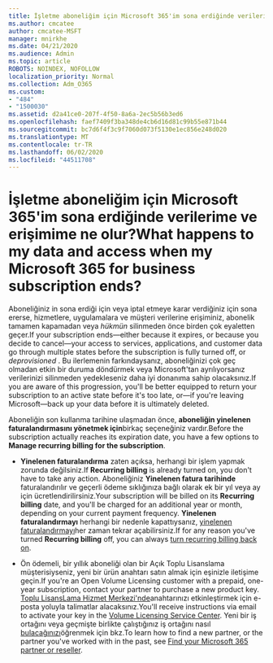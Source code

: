 ```yaml
---
title: İşletme aboneliğim için Microsoft 365'im sona erdiğinde verilerime ve erişimime ne olur?
ms.author: cmcatee
author: cmcatee-MSFT
manager: mnirkhe
ms.date: 04/21/2020
ms.audience: Admin
ms.topic: article
ROBOTS: NOINDEX, NOFOLLOW
localization_priority: Normal
ms.collection: Adm_O365
ms.custom:
- "484"
- "1500030"
ms.assetid: d2a41ce0-207f-4f50-8a6a-2ec5b56b3ed6
ms.openlocfilehash: faef7409f3ba348de4cb6d16d81c99b55e871b44
ms.sourcegitcommit: bc7d6f4f3c9f7060d073f5130e1ec856e248d020
ms.translationtype: MT
ms.contentlocale: tr-TR
ms.lasthandoff: 06/02/2020
ms.locfileid: "44511708"
---
```

# <a name="what-happens-to-my-data-and-access-when-my-microsoft-365-for-business-subscription-ends"></a><span data-ttu-id="3058b-102">İşletme aboneliğim için Microsoft 365'im sona erdiğinde verilerime ve erişimime ne olur?</span><span class="sxs-lookup"><span data-stu-id="3058b-102">What happens to my data and access when my Microsoft 365 for business subscription ends?</span></span>

<span data-ttu-id="3058b-103">Aboneliğiniz in sona erdiği için veya iptal etmeye karar verdiğiniz için sona ererse, hizmetlere, uygulamalara ve müşteri verilerine erişiminiz, abonelik tamamen kapamadan veya *hükmün* silinmeden önce birden çok eyaletten geçer.</span><span class="sxs-lookup"><span data-stu-id="3058b-103">If your subscription ends—either because it expires, or because you decide to cancel—your access to services, applications, and customer data go through multiple states before the subscription is fully turned off, or  *deprovisioned*  .</span></span> <span data-ttu-id="3058b-104">Bu ilerlemenin farkındaysanız, aboneliğinizi çok geç olmadan etkin bir duruma döndürmek veya Microsoft'tan ayrılıyorsanız verilerinizi silinmeden yedekleseniz daha iyi donanıma sahip olacaksınız.</span><span class="sxs-lookup"><span data-stu-id="3058b-104">If you are aware of this progression, you'll be better equipped to return your subscription to an active state before it's too late, or—if you're leaving Microsoft—back up your data before it is ultimately deleted.</span></span>
  
<span data-ttu-id="3058b-105">Aboneliğin son kullanma tarihine ulaşmadan önce, **aboneliğin yinelenen faturalandırmasını yönetmek için**birkaç seçeneğiniz vardır.</span><span class="sxs-lookup"><span data-stu-id="3058b-105">Before the subscription actually reaches its expiration date, you have a few options to **Manage recurring billing for the subscription**.</span></span>
  
- <span data-ttu-id="3058b-106">**Yinelenen faturalandırma** zaten açıksa, herhangi bir işlem yapmak zorunda değilsiniz.</span><span class="sxs-lookup"><span data-stu-id="3058b-106">If **Recurring billing** is already turned on, you don't have to take any action.</span></span> <span data-ttu-id="3058b-107">Aboneliğiniz **Yinelenen fatura tarihinde** faturalandırılır ve geçerli ödeme sıklığınıza bağlı olarak ek bir yıl veya ay için ücretlendirilirsiniz.</span><span class="sxs-lookup"><span data-stu-id="3058b-107">Your subscription will be billed on its **Recurring billing** date, and you'll be charged for an additional year or month, depending on your current payment frequency.</span></span> <span data-ttu-id="3058b-108">**Yinelenen faturalandırmayı** herhangi bir nedenle kapattıysanız, [yinelenen faturalandırmayı](https://docs.microsoft.com/microsoft-365/commerce/subscriptions/renew-your-subscription#turn-recurring-billing-off-or-on)her zaman tekrar açabilirsiniz.</span><span class="sxs-lookup"><span data-stu-id="3058b-108">If for any reason you've turned **Recurring billing** off, you can always [turn recurring billing back on](https://docs.microsoft.com/microsoft-365/commerce/subscriptions/renew-your-subscription#turn-recurring-billing-off-or-on).</span></span>

- <span data-ttu-id="3058b-109">Ön ödemeli, bir yıllık aboneliği olan bir Açık Toplu Lisanslama müşterisiyseniz, yeni bir ürün anahtarı satın almak için eşinizle iletişime geçin.</span><span class="sxs-lookup"><span data-stu-id="3058b-109">If you're an Open Volume Licensing customer with a prepaid, one-year subscription, contact your partner to purchase a new product key.</span></span> <span data-ttu-id="3058b-110">[Toplu LisansLama Hizmet Merkezi'nde](https://go.microsoft.com/fwlink/p/?LinkID=282016)anahtarınızı etkinleştirmek için e-posta yoluyla talimatlar alacaksınız.</span><span class="sxs-lookup"><span data-stu-id="3058b-110">You'll receive instructions via email to activate your key in the [Volume Licensing Service Center](https://go.microsoft.com/fwlink/p/?LinkID=282016).</span></span> <span data-ttu-id="3058b-111">Yeni bir iş ortağını veya geçmişte birlikte çalıştığınız iş ortağını nasıl [bulacağınızı](https://docs.microsoft.com/microsoft-365/admin/manage/find-your-partner-or-reseller)öğrenmek için bkz.</span><span class="sxs-lookup"><span data-stu-id="3058b-111">To learn how to find a new partner, or the partner you've worked with in the past, see [Find your Microsoft 365 partner or reseller](https://docs.microsoft.com/microsoft-365/admin/manage/find-your-partner-or-reseller).</span></span>